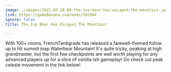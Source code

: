 ```yaml
---
image: ./images/2025-05-28-00-the-ice-bear-has-escaped-the-mountain-.png
link: https://gamebanana.com/mods/592904
ignore: false
title: The Ice Bear Has Escaped The Mountain!

---
```


With 100+ rooms, FrenchTardigrade has released a farewell-themed follow up to hit summit map Waterbear Mountain! It's quite tricky, peaking at high grandmaster, but the first few checkpoints are well worth playing for any advanced players up for a slice of vanilla-ish gameplay! Go check out peak celeste movement in the link below!